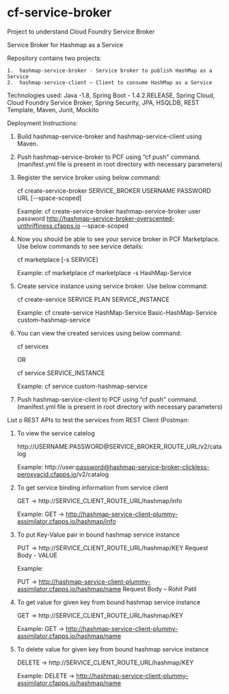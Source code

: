 # cf-service-broker
Project to understand Cloud Foundry Service Broker

Service Broker for Hashmap as a Service

Repository contains two projects:
	
	1.	hashmap-service-broker - Service broker to publish HashMap as a Service
	2.	hashmap-service-client – Client to consume HashMap as a Service

Technologies used:
Java -1.8, Spring Boot - 1.4.2.RELEASE, Spring Cloud, Cloud Foundry Service Broker, Spring Security, JPA, HSQLDB, REST Template, Maven, Junit, Mockito

Deployment Instructions:
1.	Build hashmap-service-broker and hashmap-service-client using Maven.
2.	Push hashmap-service-broker to PCF using “cf push" command. (manifest.yml file is present in root directory with necessary parameters)
3.	Register the service broker using below command:

	cf create-service-broker SERVICE_BROKER USERNAME PASSWORD URL [--space-scoped]

	Example:
	cf create-service-broker hashmap-service-broker user password http://hashmap-service-broker-overscented-unthriftiness.cfapps.io --space-scoped
	
4.	Now you should be able to see your service broker in PCF Marketplace. Use below commands to see service details:
	
	cf marketplace [-s SERVICE]
	
	Example:
	cf marketplace
	cf marketplace -s HashMap-Service
	
5.	Create service instance using service broker. Use below command:
	
	cf create-service SERVICE PLAN SERVICE_INSTANCE
	
	Example:
	cf create-service HashMap-Service Basic-HashMap-Service custom-hashmap-service

6.	You can view the created services using below command:

	cf services

	OR

	cf service SERVICE_INSTANCE

	Example:
	cf service custom-hashmap-service

7.	Push hashmap-service-client to PCF using “cf push" command. (manifest.yml file is present in root directory with necessary parameters)
	
List o REST APIs to test the services from REST Client (Postman:

1.	To view the service catelog
	
	http://USERNAME:PASSWORD@SERVICE_BROKER_ROUTE_URL/v2/catalog
	
	Example:
	http://user:password@hashmap-service-broker-clickless-peroxyacid.cfapps.io/v2/catalog

2.	To get service binding information from service client

	GET -> http://SERVICE_CLIENT_ROUTE_URL/hashmap/info

	Example:
	GET -> http://hashmap-service-client-plummy-assimilator.cfapps.io/hashmap/info

3.	To put Key-Value pair in bound hashmap service instance

	PUT -> http://SERVICE_CLIENT_ROUTE_URL/hashmap/KEY
	Request Body - VALUE

	Example:
	
	PUT -> http://hashmap-service-client-plummy-assimilator.cfapps.io/hashmap/name
	Request Body – Rohit Patil

4.	To get value for given key from bound hashmap service instance

	GET -> http://SERVICE_CLIENT_ROUTE_URL/hashmap/KEY
	
	Example:
	GET -> http://hashmap-service-client-plummy-assimilator.cfapps.io/hashmap/name

5.	To delete value for given key from bound hashmap service instance
	
	DELETE -> http://SERVICE_CLIENT_ROUTE_URL/hashmap/KEY
	
	Example:
	DELETE -> http://hashmap-service-client-plummy-assimilator.cfapps.io/hashmap/name 

